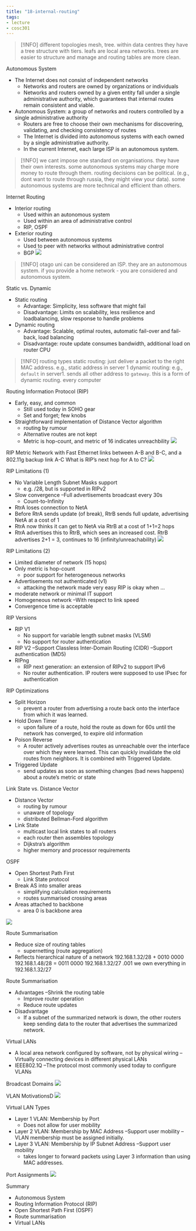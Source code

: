 ```yaml
---
title: "18-internal-routing"
tags: 
- lecture
- cosc301
---
```


> [!INFO] different topologies
> mesh, tree. within data centres they have a tree structure with tiers. leafs are local area networks. trees are easier to structure and manage and routing tables are more clean. 

Autonomous System 
- The Internet does not consist of independent networks 
	- Networks and routers are owned by organizations or individuals 
	- Networks and routers owned by a given entity fall under a single administrative authority, which guarantees that internal routes remain consistent and viable. 
- Autonomous System: a group of networks and routers controlled by a single administrative authority 
	- Routers are free to choose their own mechanisms for discovering, validating, and checking consistency of routes 
	- The Internet is divided into autonomous systems with each owned by a single administrative authority. 
	- In the current Internet, each large ISP is an autonomous system.

> [!INFO] we cant impose one standard on organisations. they have their own interests. 
> some autonomous systems may charge more money to route through them. routing decisions can be political. (e.g., dont want to route through russia, they might view your data). some autonomous systems are more technical and efficient than others. 


Internet Routing
- Interior routing 
	- Used within an autonomous system 
	- Used within an area of administrative control 
	- RIP, OSPF 
- Exterior routing 
	- Used between autonomous systems 
	- Used to peer with networks without administrative control 
	- BGP
![](https://i.imgur.com/ayIXFNg.png)

> [!INFO] otago uni can be considered an ISP. they are an autonomous system. if you provide a home network - you are considered and autonomous system. 

Static vs. Dynamic
- Static routing 
	- Advantage: Simplicity, less software that might fail 
	- Disadvantage: Limits on scalability, less resilience and loadbalancing, slow response to handle problems 
- Dynamic routing 
	- Advantage: Scalable, optimal routes, automatic fail-over and fail-back, load balancing 
	- Disadvantage: route update consumes bandwidth, additional load on router CPU

> [!INFO] routing types
> static routing:  just deliver a packet to the right MAC address. e.g., static address in server 1
> dynamic routing: e.g., `default` in server1. sends all other address to `gateway`. this is a form of dynamic routing.  every computer

Routing Information Protocol (RIP) 
- Early, easy, and common 
	- Still used today in SOHO gear 
	- Set and forget; few knobs 
- Straightforward implementation of Distance Vector algorithm 
	- routing by rumour 
	- Alternative routes are not kept 
	- Metric is hop-count, and metric of 16 indicates unreachbility
![](https://i.imgur.com/aah2vDU.png)

RIP Metric
Network with Fast Ethernet links between A-B and B-C, and a 802.11g backup link A-C What is RIP’s next hop for A to C?
![](https://i.imgur.com/gjfIIca.png)

RIP Limitations (1)
- No Variable Length Subnet Masks support 
	- e.g. /28, but is supported in RIPv2 
- Slow convergence –Full advertisements broadcast every 30s 
	- Count-to-Infinity 
- RtrA loses connection to NetA 
- Before RtrA sends update (of break), RtrB sends full update, advertising NetA at a cost of 1 
- RtrA now thinks it can get to NetA via RtrB at a cost of 1+1=2 hops 
- RtrA advertises this to RtrB, which sees an increased cost. RtrB advertises 2+1 = 3, continues to 16 (infinity/unreachability)
![](https://i.imgur.com/aVQqRtb.png)

RIP Limitations (2)
- Limited diameter of network (15 hops) 
- Only metric is hop-count 
	- poor support for heterogeneous networks 
- Advertisements not authenticated (v1) 
	- attacking the network made very easy RIP is okay when … 
- moderate network or minimal IT support 
- Homogeneous network –With respect to link speed 
- Convergence time is acceptable

RIP Versions 
- RIP V1 
	- No support for variable length subnet masks (VLSM) 
	- No support for router authentication 
- RIP V2 –Support Classless Inter-Domain Routing (CIDR) –Support authentication (MD5) 
- RIPng 
	- RIP next generation: an extension of RIPv2 to support IPv6 
	- No router authentication. IP routers were supposed to use IPsec for authentication

RIP Optimizations 
- Split Horizon 
	- prevent a router from advertising a route back onto the interface from which it was learned. 
- Hold Down Timer 
	- upon failure of a route, hold the route as down for 60s until the network has converged, to expire old information 
- Poison Reverse 
	- A router actively advertises routes as unreachable over the interface over which they were learned. This can quickly invalidate the old routes from neighbors. It is combined with Triggered Update. 
- Triggered Update 
	- send updates as soon as something changes (bad news happens) about a route’s metric or state

Link State vs. Distance Vector 
- Distance Vector 
	- routing by rumour 
	- unaware of topology 
	- distributed Bellman-Ford algorithm 
- Link State 
	- multicast local link states to all routers 
	- each router then assembles topology 
	- Dijkstra’s algorithm 
	- higher memory and processor requirements

OSPF 
- Open Shortest Path First 
	- Link State protocol 
- Break AS into smaller areas 
	- simplifying calculation requirements 
	- routes summarised crossing areas 
- Areas attached to backbone 
	- area 0 is backbone area

![](https://i.imgur.com/myezCFe.png)

Route Summarisation 
- Reduce size of routing tables 
	- supernetting (route aggregation) 
- Reflects hierarchical nature of a network 192.168.1.32/28 + 0010 0000 192.168.1.48/28 = 0011 0000 192.168.1.32/27 .001 we own everything in 192.168.1.32/27

Route Summarisation 
- Advantages –Shrink the routing table 
	- Improve router operation 
	- Reduce route updates 
- Disadvantage 
	- If a subnet of the summarized network is down, the other routers keep sending data to the router that advertises the summarized network.

Virtual LANs 
- A local area network configured by software, not by physical wiring –Virtually connecting devices in different physical LANs 
- IEEE802.1Q –The protocol most commonly used today to configure VLANs

Broadcast Domains
![](https://i.imgur.com/XWxL9gt.png)

VLAN MotivationsD
![](https://i.imgur.com/wxAuuKv.png)

Virtual LAN Types
- Layer 1 VLAN: Membership by Port 
	- Does not allow for user mobility 
- Layer 2 VLAN: Membership by MAC Address –Support user mobility –VLAN membership must be assigned initially. 
- Layer 3 VLAN: Membership by IP Subnet Address –Support user mobility 
	- takes longer to forward packets using Layer 3 information than using MAC addresses.

Port Assignments
![](https://i.imgur.com/nNg1tyl.png)

Summary 
- Autonomous System 
- Routing Information Protocol (RIP) 
- Open Shortest Path First (OSPF) 
- Route summarisation 
- Virtual LANs
